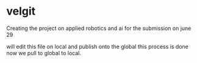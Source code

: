 # velgit
Creating the project on applied robotics and ai for the submission on june 29

will edit this file on local and publish onto the global
this process is done now we pull to global to local.

